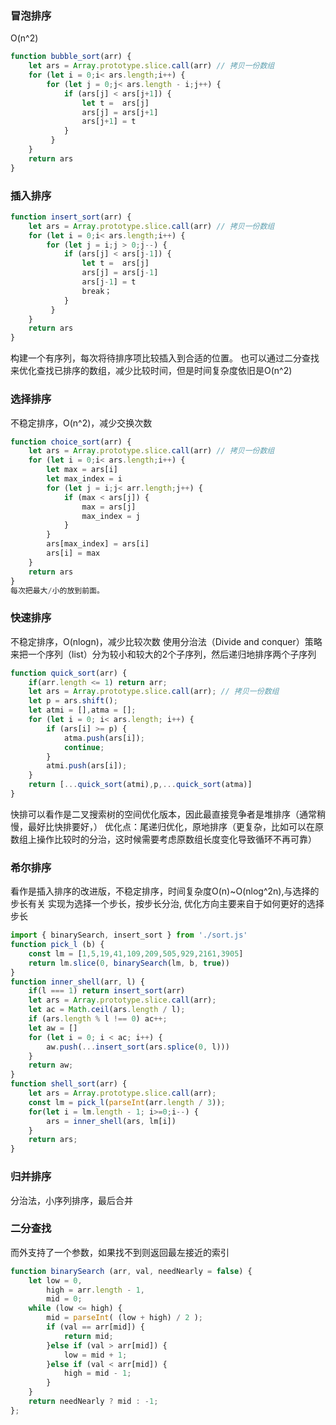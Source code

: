 ### 冒泡排序
O(n^2)
```js
function bubble_sort(arr) {
    let ars = Array.prototype.slice.call(arr) // 拷贝一份数组
    for (let i = 0;i< ars.length;i++) {
        for (let j = 0;j< ars.length - i;j++) {
            if (ars[j] < ars[j+1]) {
                let t =  ars[j]
                ars[j] = ars[j+1]
                ars[j+1] = t
            }
         }
    }
    return ars
}
```
### 插入排序
```js
function insert_sort(arr) {
    let ars = Array.prototype.slice.call(arr) // 拷贝一份数组
    for (let i = 0;i< ars.length;i++) {
        for (let j = i;j > 0;j--) {
            if (ars[j] < ars[j-1]) {
                let t =  ars[j]
                ars[j] = ars[j-1]
                ars[j-1] = t
                break；
            }
         }
    }
    return ars
}
```
构建一个有序列，每次将待排序项比较插入到合适的位置。
也可以通过二分查找来优化查找已排序的数组，减少比较时间，但是时间复杂度依旧是O(n^2)
### 选择排序
不稳定排序，O(n^2)，减少交换次数
```js
function choice_sort(arr) {
    let ars = Array.prototype.slice.call(arr) // 拷贝一份数组
    for (let i = 0;i< ars.length;i++) {
        let max = ars[i]
        let max_index = i
        for (let j = i;j< arr.length;j++) {
            if (max < ars[j]) {
                max = ars[j]
                max_index = j
            }
        }
        ars[max_index] = ars[i]
        ars[i] = max
    }
    return ars
}
每次把最大/小的放到前面。
```
### 快速排序
不稳定排序，O(nlogn)，减少比较次数
使用分治法（Divide and conquer）策略来把一个序列（list）分为较小和较大的2个子序列，然后递归地排序两个子序列
```js
function quick_sort(arr) {
    if(arr.length <= 1) return arr;
    let ars = Array.prototype.slice.call(arr); // 拷贝一份数组
    let p = ars.shift();
    let atmi = [],atma = [];
    for (let i = 0; i< ars.length; i++) {
        if (ars[i] >= p) {
            atma.push(ars[i]);
            continue;
        }
        atmi.push(ars[i]);
    }
    return [...quick_sort(atmi),p,...quick_sort(atma)]
}
```
快排可以看作是二叉搜索树的空间优化版本，因此最直接竞争者是堆排序（通常稍慢，最好比快排要好，）
优化点：尾递归优化，原地排序（更复杂，比如可以在原数组上操作比较时的分治，这时候需要考虑原数组长度变化导致循环不再可靠）

### 希尔排序
看作是插入排序的改进版，不稳定排序，时间复杂度O(n)~O(nlog^2n),与选择的步长有关
实现为选择一个步长，按步长分治, 优化方向主要来自于如何更好的选择步长
```js
import { binarySearch, insert_sort } from './sort.js'
function pick_l (b) {
    const lm = [1,5,19,41,109,209,505,929,2161,3905]
    return lm.slice(0, binarySearch(lm, b, true))
}
function inner_shell(arr, l) {
    if(l === 1) return insert_sort(arr)
    let ars = Array.prototype.slice.call(arr);
    let ac = Math.ceil(ars.length / l);
    if (ars.length % l !== 0) ac++;
    let aw = []
    for (let i = 0; i < ac; i++) {
        aw.push(...insert_sort(ars.splice(0, l)))
    }
    return aw;
}
function shell_sort(arr) {
    let ars = Array.prototype.slice.call(arr);
    const lm = pick_l(parseInt(arr.length / 3));
    for(let i = lm.length - 1; i>=0;i--) {
        ars = inner_shell(ars, lm[i])
    }
    return ars;
}

```
### 归并排序

分治法，小序列排序，最后合并

### 二分查找
而外支持了一个参数，如果找不到则返回最左接近的索引
```js
function binarySearch (arr, val, needNearly = false) {
    let low = 0,
        high = arr.length - 1,
        mid = 0;
    while (low <= high) {
        mid = parseInt( (low + high) / 2 );
        if (val == arr[mid]) {
            return mid;
        }else if (val > arr[mid]) {
            low = mid + 1;
        }else if (val < arr[mid]) {
            high = mid - 1;
        }
    }
    return needNearly ? mid : -1;
};
```